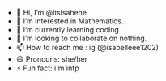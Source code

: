 - 👋 Hi, I’m @itsisahehe
- 👀 I’m interested in Mathematics.
- 🌱 I’m currently learning coding.
- 💞️ I’m looking to collaborate on nothing.
- 📫 How to reach me : ig (@isabelleee1202)
- 😄 Pronouns: she/her
- ⚡ Fun fact: i'm infp

<!---
itsisahehe/itsisahehe is a ✨ special ✨ repository because its `README.md` (this file) appears on your GitHub profile.
You can click the Preview link to take a look at your changes.
--->
